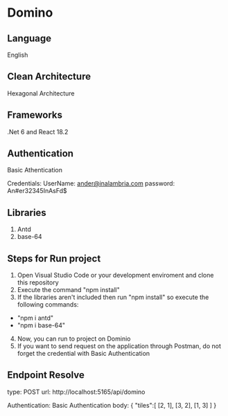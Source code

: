 # Domino

## Language
English

## Clean Architecture
Hexagonal Architecture

## Frameworks
.Net 6 and React 18.2

## Authentication
Basic Athentication

Credentials:
UserName: ander@inalambria.com
password: An#er32345InAsFd$

## Libraries
1) Antd
2) base-64

## Steps for Run project
1) Open Visual Studio Code or your development enviroment and clone this repository
2) Execute the command "npm install"
3) If the libraries aren't included then run "npm install" so execute the following commands:

- "npm i antd"
- "npm i base-64"

4) Now, you can run to project on Dominio
5) If you want to send request on the application through Postman, do not forget the credential with Basic Authentication

## Endpoint Resolve
type: POST
url: http://localhost:5165/api/domino

Authentication: Basic Authentication
body: 
{
    "tiles":[
        [2, 1], [3, 2], [1, 3]
    ]
}
